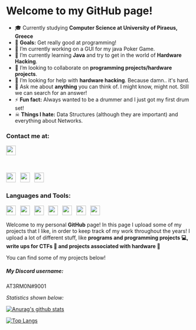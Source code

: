 # Welcome to my GitHub page!

- 🎓 Currently studying <b>Computer Science at University of Piraeus, Greece</b>
- 🚩 <b>Goals:</b> Get really good at programming!
- 🔭 I’m currently working on a GUI for my java Poker Game.
- 🌱 I’m currently learning <b>Java</b> and try to get in the world of <b>Hardware Hacking</b>.
- 👯 I’m looking to collaborate on <b>programming projects/hardware projects</b>.
- 🤔 I’m looking for help with <b>hardware hacking</b>. Because damn.. it's hard.
- 💬 Ask me about <b>anything</b> you can think of. I might know, might not. Still we can search for an answer!
- ⚡ <b>Fun fact:</b> Always wanted to be a drummer and I just got my first drum set!
- ☠  <b>Things I hate:</b> Data Structures (although they are important) and everything about Networks.

### Contact me at:
<p><a href="mailto:john.athanasopoulos.dim@gmail.com"><img src="https://cdn.jsdelivr.net/npm/simple-icons@3.5.0/icons/gmail.svg" width="26px" height="26px"></a><pre>  </pre><a href="https://www.instagram.com/giannis_.athanasopoulos/"><img src="https://cdn.jsdelivr.net/npm/simple-icons@3.5.0/icons/instagram.svg" width="26px" height="26px"></a><img src="https://github.com/John-Athanasopoulos/Java-Poker/blob/master/Photos/blank.jpg" width="12px" height="26px"><a href="#discord"><img src="https://cdn.jsdelivr.net/npm/simple-icons@3.5.0/icons/discord.svg" width="26px" height="26px"></a><img src="https://github.com/John-Athanasopoulos/Java-Poker/blob/master/Photos/blank.jpg" width="12px" height="26px"><a href="https://www.facebook.com/profile.php?id=100004092593664"><img src="https://cdn.jsdelivr.net/npm/simple-icons@3.5.0/icons/facebook.svg" width="26px" height="26px"></a></p>

### Languages and Tools:

<p><img src="https://cdn.jsdelivr.net/npm/simple-icons@3.5.0/icons/cplusplus.svg" width="26px" height="26px"><img src="https://github.com/John-Athanasopoulos/Java-Poker/blob/master/Photos/blank.jpg" width="12px" height="12px"><img src="https://cdn.jsdelivr.net/npm/simple-icons@3.5.0/icons/python.svg" width="26px" height="26px"><img src="https://github.com/John-Athanasopoulos/Java-Poker/blob/master/Photos/blank.jpg" width="12px" height="12px"><img src="https://cdn.jsdelivr.net/npm/simple-icons@3.5.0/icons/java.svg" width="26px" height="26px"><img src="https://github.com/John-Athanasopoulos/Java-Poker/blob/master/Photos/blank.jpg" width="12px" height="12px"><img src="https://cdn.jsdelivr.net/npm/simple-icons@3.5.0/icons/arduino.svg" width="26px" height="26px"><img src="https://github.com/John-Athanasopoulos/Java-Poker/blob/master/Photos/blank.jpg" width="12px" height="12px"><img src="https://cdn.jsdelivr.net/npm/simple-icons@3.5.0/icons/intellijidea.svg" width="26px" height="26px"><img src="https://github.com/John-Athanasopoulos/Java-Poker/blob/master/Photos/blank.jpg" width="12px" height="12px"><img src="https://cdn.jsdelivr.net/npm/simple-icons@3.5.0/icons/visualstudio.svg" width="26px" height="26px"><img src="https://github.com/John-Athanasopoulos/Java-Poker/blob/master/Photos/blank.jpg" width="12px" height="12px"><img src="https://cdn.jsdelivr.net/npm/simple-icons@3.5.0/icons/github.svg" width="26px" height="26px"></p>

Welcome to my personal <b>GitHub</b> page! In this page I upload some of my projects that I like, in order to keep track of my work throughout the years!
I upload a lot of different stuff, like <b>programs and programming projects 💻, write ups for CTFs 🚩 and projects associated with hardware 🔌</b>

You can find some of my projects below!

<h5><a id="discord"></a><b>My Discord username:</b></h5>
AT3RM0N#9001

<i>Statistics shown below:</i>

[![Anurag's github stats](https://github-readme-stats.vercel.app/api?username=John-Athanasopoulos&show_icons=true&theme=dark)](https://github.com/anuraghazra/github-readme-stats)


[![Top Langs](https://github-readme-stats.vercel.app/api/top-langs/?username=John-Athanasopoulos&layout=compact)](https://github.com/anuraghazra/github-readme-stats)
